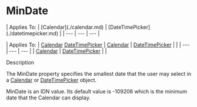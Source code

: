 




<h1 class="heading"><span class="name">MinDate</span></h1>
| Applies To: | [Calendar](./calendar.md) | [DateTimePicker](./datetimepicker.md) |
| --- | --- | ---  |

| Applies To: | [Calendar](./calendar.md) [DateTimePicker](./datetimepicker.md) | [Calendar](./calendar.md) | [DateTimePicker](./datetimepicker.md) |  |
| --- | --- | ---  |
| [Calendar](./calendar.md) | [DateTimePicker](./datetimepicker.md) |  |


Description


The MinDate property specifies the smallest date that the user may select in a [Calendar](./calendar.md) or [DateTimePicker](./datetimepicker.md) object.


MinDate is an IDN value. Its default value is -109206 which is the minimum date that the Calendar can display.



